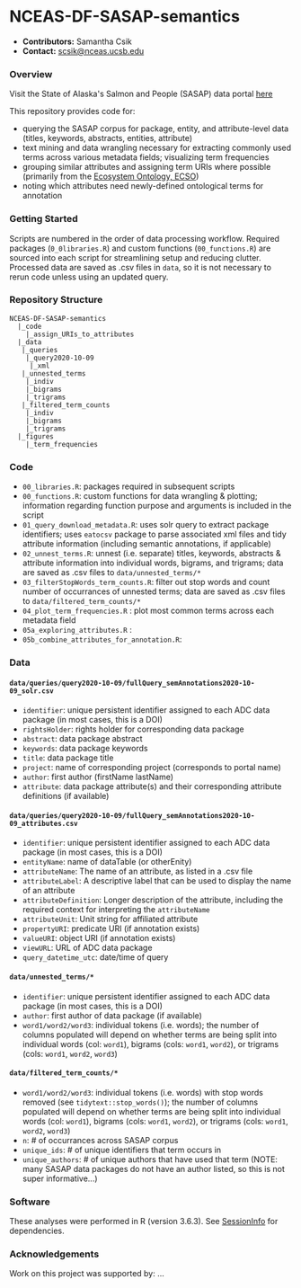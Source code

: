 # NCEAS-DF-SASAP-semantics

* **Contributors:** Samantha Csik
* **Contact:** scsik@nceas.ucsb.edu

### Overview

Visit the State of Alaska's Salmon and People (SASAP) data portal [here](https://knb.ecoinformatics.org/projects/SASAP/Data)

This repository provides code for:

  * querying the SASAP corpus for package, entity, and attribute-level data (titles, keywords, abstracts, entities,  attribute) 
  * text mining and data wrangling necessary for extracting commonly used terms across various metadata fields; visualizing term frequencies
  * grouping similar attributes and assigning term URIs where possible (primarily from the [Ecosystem Ontology, ECSO](https://bioportal.bioontology.org/ontologies/ECSO/?p=summary))
  * noting which attributes need newly-defined ontological terms for annotation

### Getting Started

Scripts are numbered in the order of data processing workflow. Required packages (`0_0libraries.R`) and custom functions (`00_functions.R`) are sourced into each script for streamlining setup and reducing clutter. Processed data are saved as .csv files in `data`, so it is not necessary to rerun code unless using an updated query.

### Repository Structure

```
NCEAS-DF-SASAP-semantics
  |_code
    |_assign_URIs_to_attributes
  |_data
   |_queries
    |_query2020-10-09
     |_xml
   |_unnested_terms
    |_indiv
    |_bigrams
    |_trigrams
   |_filtered_term_counts
    |_indiv
    |_bigrams
    |_trigrams
  |_figures
    |_term_frequencies
```
### Code

* `00_libraries.R`: packages required in subsequent scripts
* `00_functions.R`: custom functions for data wrangling & plotting; information regarding function purpose and arguments is included in the script 
* `01_query_download_metadata.R`: uses solr query to extract package identifiers; uses `eatocsv` package to parse associated xml files and tidy attribute information (including semantic annotations, if applicable)
* `02_unnest_terms.R`: unnest (i.e. separate) titles, keywords, abstracts & attribute information into individual words, bigrams, and trigrams; data are saved as .csv files to `data/unnested_terms/*`
* `03_filterStopWords_term_counts.R`: filter out stop words and count number of occurrances of unnested terms; data are saved as .csv files to `data/filtered_term_counts/*`
* `04_plot_term_frequencies.R` : plot most common terms across each metadata field 
* `05a_exploring_attributes.R` :
* `05b_combine_attributes_for_annotation.R`:

### Data

#### `data/queries/query2020-10-09/fullQuery_semAnnotations2020-10-09_solr.csv`
* `identifier`: unique persistent identifier assigned to each ADC data package (in most cases, this is a DOI)
* `rightsHolder`: rights holder for corresponding data package
* `abstract`: data package abstract
* `keywords`: data package keywords
* `title`: data package title
* `project`: name of corresponding project (corresponds to portal name)
* `author`: first author (firstName lastName)
* `attribute`: data package attribute(s) and their corresponding attribute definitions (if available)

#### `data/queries/query2020-10-09/fullQuery_semAnnotations2020-10-09_attributes.csv`
* `identifier`: unique persistent identifier assigned to each ADC data package (in most cases, this is a DOI)
* `entityName`: name of dataTable (or otherEnity)
* `attributeName`: The name of an attribute, as listed in a .csv file
* `attributeLabel`: A descriptive label that can be used to display the name of an attribute
* `attributeDefinition`: Longer description of the attribute, including the required context for interpreting the `attributeName`
* `attributeUnit`: Unit string for affiliated attribute
* `propertyURI`: predicate URI (if annotation exists)
* `valueURI`: object URI (if annotation exists)
* `viewURL`: URL of ADC data package
* `query_datetime_utc`: date/time of query

#### `data/unnested_terms/*`
* `identifier`: unique persistent identifier assigned to each ADC data package (in most cases, this is a DOI)
* `author`: first author of data package (if available)
* `word1/word2/word3`: individual tokens (i.e. words); the number of columns populated will depend on whether terms are being split into individual words (col: `word1`), bigrams (cols: `word1`, `word2`), or trigrams (cols: `word1`, `word2`, `word3`)

#### `data/filtered_term_counts/*`
* `word1/word2/word3`: individual tokens (i.e. words) with stop words removed (see `tidytext::stop_words()`); the number of columns populated will depend on whether terms are being split into individual words (col: `word1`), bigrams (cols: `word1`, `word2`), or trigrams (cols: `word1`, `word2`, `word3`)
* `n`: # of occurrances across SASAP corpus
* `unique_ids`: # of unique identifiers that term occurs in 
* `unique_authors`: # of unique authors that have used that term (NOTE: many SASAP data packages do not have an author listed, so this is not super informative...)

### Software

These analyses were performed in R (version 3.6.3). See [SessionInfo]() for dependencies.

### Acknowledgements

Work on this project was supported by: ...
